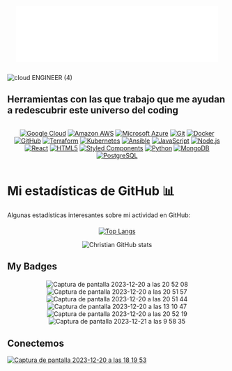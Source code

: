 <div align="center" style="margin: 20px 20px;">
  
# ![Hi](docs/hello.svg)

</div>

![cloud ENGINEER (4)](https://github.com/Christianmendez1501/Christianmendez1501/assets/143126480/75245f3f-a445-497c-bfc3-aa764d484202)


## Herramientas con las que trabajo que me ayudan a redescubrir este universo del coding

<div align="center" style="margin: 10px 0; display: flex; flex-wrap: wrap; justify-content: space-evenly;">

  <a href="https://cloud.google.com/"><img src="https://img.shields.io/badge/Google_Cloud-4285F4?style=for-the-badge&logo=google-cloud&logoColor=white" height="70" alt="Google Cloud"></a> <a href="https://aws.amazon.com/"><img src="https://img.shields.io/badge/Amazon_AWS-232F3E?style=for-the-badge&logo=amazon-aws&logoColor=white" height="70" alt="Amazon AWS"></a> <a href="https://azure.microsoft.com/"><img src="https://img.shields.io/badge/Microsoft_Azure-0089D6?style=for-the-badge&logo=microsoft-azure&logoColor=white" height="70" alt="Microsoft Azure"></a>
  <a href="https://git-scm.com/"><img src="https://img.shields.io/badge/-Git-F05032?style=for-the-badge&logo=git&logoColor=white" height="70" alt="Git"></a>
  <a href="https://www.docker.com/"><img src="https://img.shields.io/badge/-Docker-2496ED?style=for-the-badge&logo=docker&logoColor=white" height="70" alt="Docker"></a>
  <a href="https://github.com/"><img src="https://img.shields.io/badge/-GitHub-181717?style=for-the-badge&logo=github&logoColor=white" height="70" alt="GitHub"></a>
  <a href="https://www.terraform.io/"><img src="https://img.shields.io/badge/Terraform-623CE4?style=for-the-badge&logo=terraform&logoColor=white" height="70" alt="Terraform"></a>
  <a href="https://kubernetes.io/"><img src="https://img.shields.io/badge/Kubernetes-326CE5?style=for-the-badge&logo=kubernetes&logoColor=white" height="70" alt="Kubernetes"></a>
  <a href="https://www.ansible.com/"><img src="https://img.shields.io/badge/Ansible-EE0000?style=for-the-badge&logo=ansible&logoColor=white" height="70" alt="Ansible"></a>
  <a href="https://www.javascript.com/"><img src="https://img.shields.io/badge/-JavaScript-F7DF1E?style=for-the-badge&logo=javascript&logoColor=black" height="70" alt="JavaScript"></a>
  <a href="https://nodejs.org/"><img src="https://img.shields.io/badge/-Node.js-339933?style=for-the-badge&logo=node.js&logoColor=white" height="70" alt="Node.js"></a>
  <a href="https://reactjs.org/"><img src="https://img.shields.io/badge/-React-61DAFB?style=for-the-badge&logo=react&logoColor=white" height="70" alt="React"></a>
  <a href="https://developer.mozilla.org/en-US/docs/Web/Guide/HTML/HTML5"><img src="https://img.shields.io/badge/-HTML5-E34F26?style=for-the-badge&logo=html5&logoColor=white" height="70" alt="HTML5"></a>
  <a href="https://styled-components.com/"><img src="https://img.shields.io/badge/-Styled_Components-DB7093?style=for-the-badge&logo=styled-components&logoColor=white" height="70" alt="Styled Components"></a>
  <a href="https://www.python.org/"><img src="https://img.shields.io/badge/-Python-3776AB?style=for-the-badge&logo=python&logoColor=white" height="70" alt="Python"></a>
  <a href="https://www.mongodb.com/"><img src="https://img.shields.io/badge/-MongoDB-47A248?style=for-the-badge&logo=mongodb&logoColor=white" height="70" alt="MongoDB"></a>    <a href="https://www.postgresql.org/"><img src="https://img.shields.io/badge/-PostgreSQL-336791?style=for-the-badge&logo=postgresql&logoColor=white" height="70" alt="PostgreSQL"></a>

</div>


# Mi estadísticas de GitHub 📊

Algunas estadísticas interesantes sobre mi actividad en GitHub:

<div align="center" style="margin: 20px 20px;">

[![Top Langs](https://github-readme-stats.vercel.app/api/top-langs/?username=christianmendez1501&layout=pie)](https://github.com/christianmendez1501/)

![Christian GitHub stats](https://github-readme-stats.vercel.app/api?username=Christianmendez1501\&bg_color=30,e96443,904e95\&title_color=fff\&text_color=fff)

</div>

## My Badges

<div align="center" style="margin: 20px 20px;">
  
<img width="224" alt="Captura de pantalla 2023-12-20 a las 20 52 08" src="https://github.com/Christianmendez1501/Christianmendez1501/assets/143126480/34083a85-b924-48d0-a55e-1390ee2bd36b">
<img width="228" alt="Captura de pantalla 2023-12-20 a las 20 51 57" src="https://github.com/Christianmendez1501/Christianmendez1501/assets/143126480/dea76d3f-adc8-4187-8407-000194147a7b">
<img width="236" alt="Captura de pantalla 2023-12-20 a las 20 51 44" src="https://github.com/Christianmendez1501/Christianmendez1501/assets/143126480/89aee527-e424-4e2b-8f63-0ce2b1c70e6d">
<img width="232" alt="Captura de pantalla 2023-12-20 a las 13 10 47" src="https://github.com/Christianmendez1501/Christianmendez1501/assets/143126480/4652ab78-5917-47dc-b949-a2cbff11e52a">
<img width="246" alt="Captura de pantalla 2023-12-20 a las 20 52 19" src="https://github.com/Christianmendez1501/Christianmendez1501/assets/143126480/c89b3171-f055-4415-a942-017acf32baf5">
<img width="244" alt="Captura de pantalla 2023-12-21 a las 9 58 35" src="https://github.com/Christianmendez1501/Christianmendez1501/assets/143126480/9781210f-38ae-4391-ac25-0733f3e26ecb">

</div>

## Conectemos

[<img width="287" alt="Captura de pantalla 2023-12-20 a las 18 19 53" src="https://github.com/Christianmendez1501/Christianmendez1501/assets/143126480/e50f15da-0312-478b-a305-e89a274f189a">](https://www.linkedin.com/in/christianmendezhernandez/)

